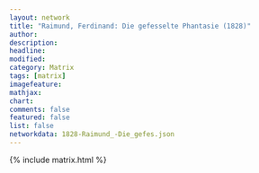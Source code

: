 ```yaml
---
layout: network
title: "Raimund, Ferdinand: Die gefesselte Phantasie (1828)"
author:
description:
headline:
modified:
category: Matrix
tags: [matrix]
imagefeature: 
mathjax: 
chart: 
comments: false
featured: false
list: false
networkdata: 1828-Raimund_-Die_gefes.json
---
```

{% include matrix.html %}
